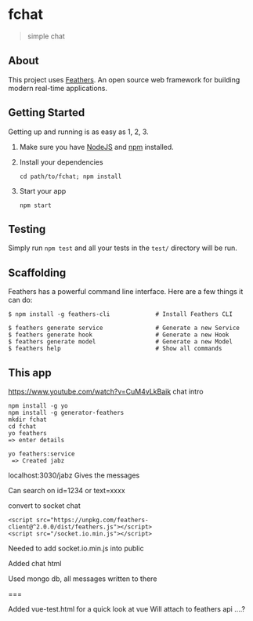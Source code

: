# fchat

> simple chat

## About

This project uses [Feathers](http://feathersjs.com). An open source web framework for building modern real-time applications.

## Getting Started

Getting up and running is as easy as 1, 2, 3.

1. Make sure you have [NodeJS](https://nodejs.org/) and [npm](https://www.npmjs.com/) installed.
2. Install your dependencies

    ```
    cd path/to/fchat; npm install
    ```

3. Start your app

    ```
    npm start
    ```

## Testing

Simply run `npm test` and all your tests in the `test/` directory will be run.

## Scaffolding

Feathers has a powerful command line interface. Here are a few things it can do:

```
$ npm install -g feathers-cli             # Install Feathers CLI

$ feathers generate service               # Generate a new Service
$ feathers generate hook                  # Generate a new Hook
$ feathers generate model                 # Generate a new Model
$ feathers help                           # Show all commands
```

## This app

https://www.youtube.com/watch?v=CuM4vLkBaik chat intro

```
npm install -g yo
npm install -g generator-feathers
mkdir fchat
cd fchat
yo feathers
=> enter details

yo feathers:service
 => Created jabz
```

localhost:3030/jabz   Gives the messages

   Can search on id=1234 or text=xxxx   
    
convert to socket chat
```
<script src="https://unpkg.com/feathers-client@^2.0.0/dist/feathers.js"></script>
<script src="/socket.io.min.js"></script>
```
Needed to add socket.io.min.js into public

Added chat html

Used mongo db, all messages written to there

===

Added vue-test.html for a quick look at vue
Will attach to feathers api ....?


